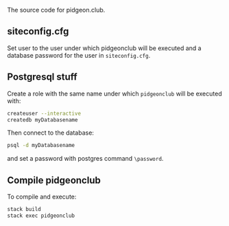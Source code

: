 The source code for pidgeon.club.

siteconfig.cfg
--------------
Set user to the user under which pidgeonclub will be executed
and a database password for the user in `siteconfig.cfg`.


Postgresql stuff
----------------

Create a role with the same name under which `pidgeonclub` will be executed with:
```bash
createuser --interactive
createdb myDatabasename
```
Then connect to the database:
```bash
psql -d myDatabasename
```
and set a password with postgres command `\password`.

Compile pidgeonclub
-------------------
To compile and execute:

```bash
stack build
stack exec pidgeonclub
```


